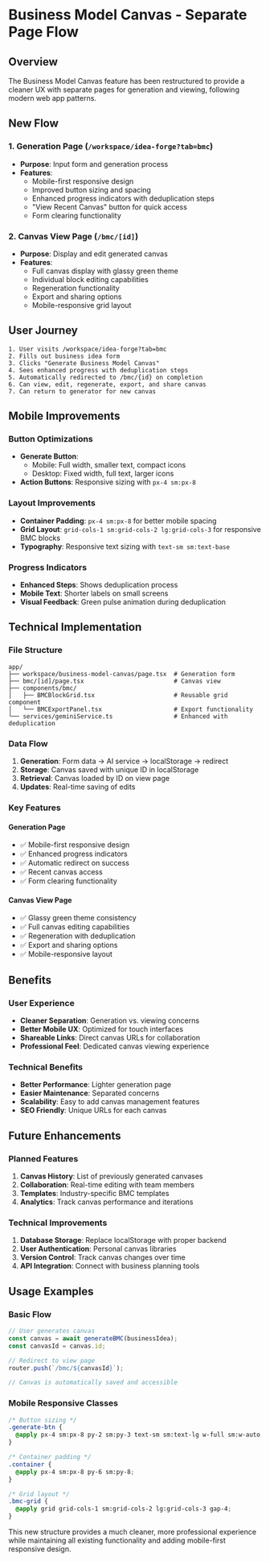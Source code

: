 # Business Model Canvas - Separate Page Flow

## Overview

The Business Model Canvas feature has been restructured to provide a cleaner UX with separate pages for generation and viewing, following modern web app patterns.

## New Flow

### 1. Generation Page (`/workspace/idea-forge?tab=bmc`)
- **Purpose**: Input form and generation process
- **Features**:
  - Mobile-first responsive design
  - Improved button sizing and spacing
  - Enhanced progress indicators with deduplication steps
  - "View Recent Canvas" button for quick access
  - Form clearing functionality

### 2. Canvas View Page (`/bmc/[id]`)
- **Purpose**: Display and edit generated canvas
- **Features**:
  - Full canvas display with glassy green theme
  - Individual block editing capabilities
  - Regeneration functionality
  - Export and sharing options
  - Mobile-responsive grid layout

## User Journey

```
1. User visits /workspace/idea-forge?tab=bmc
2. Fills out business idea form
3. Clicks "Generate Business Model Canvas"
4. Sees enhanced progress with deduplication steps
5. Automatically redirected to /bmc/{id} on completion
6. Can view, edit, regenerate, export, and share canvas
7. Can return to generator for new canvas
```

## Mobile Improvements

### Button Optimizations
- **Generate Button**: 
  - Mobile: Full width, smaller text, compact icons
  - Desktop: Fixed width, full text, larger icons
- **Action Buttons**: Responsive sizing with `px-4 sm:px-8`

### Layout Improvements
- **Container Padding**: `px-4 sm:px-8` for better mobile spacing
- **Grid Layout**: `grid-cols-1 sm:grid-cols-2 lg:grid-cols-3` for responsive BMC blocks
- **Typography**: Responsive text sizing with `text-sm sm:text-base`

### Progress Indicators
- **Enhanced Steps**: Shows deduplication process
- **Mobile Text**: Shorter labels on small screens
- **Visual Feedback**: Green pulse animation during deduplication

## Technical Implementation

### File Structure
```
app/
├── workspace/business-model-canvas/page.tsx  # Generation form
├── bmc/[id]/page.tsx                         # Canvas view
├── components/bmc/
│   ├── BMCBlockGrid.tsx                      # Reusable grid component
│   └── BMCExportPanel.tsx                    # Export functionality
└── services/geminiService.ts                 # Enhanced with deduplication
```

### Data Flow
1. **Generation**: Form data → AI service → localStorage → redirect
2. **Storage**: Canvas saved with unique ID in localStorage
3. **Retrieval**: Canvas loaded by ID on view page
4. **Updates**: Real-time saving of edits

### Key Features

#### Generation Page
- ✅ Mobile-first responsive design
- ✅ Enhanced progress indicators
- ✅ Automatic redirect on success
- ✅ Recent canvas access
- ✅ Form clearing functionality

#### Canvas View Page
- ✅ Glassy green theme consistency
- ✅ Full canvas editing capabilities
- ✅ Regeneration with deduplication
- ✅ Export and sharing options
- ✅ Mobile-responsive layout

## Benefits

### User Experience
- **Cleaner Separation**: Generation vs. viewing concerns
- **Better Mobile UX**: Optimized for touch interfaces
- **Shareable Links**: Direct canvas URLs for collaboration
- **Professional Feel**: Dedicated canvas viewing experience

### Technical Benefits
- **Better Performance**: Lighter generation page
- **Easier Maintenance**: Separated concerns
- **Scalability**: Easy to add canvas management features
- **SEO Friendly**: Unique URLs for each canvas

## Future Enhancements

### Planned Features
1. **Canvas History**: List of previously generated canvases
2. **Collaboration**: Real-time editing with team members
3. **Templates**: Industry-specific BMC templates
4. **Analytics**: Track canvas performance and iterations

### Technical Improvements
1. **Database Storage**: Replace localStorage with proper backend
2. **User Authentication**: Personal canvas libraries
3. **Version Control**: Track canvas changes over time
4. **API Integration**: Connect with business planning tools

## Usage Examples

### Basic Flow
```typescript
// User generates canvas
const canvas = await generateBMC(businessIdea);
const canvasId = canvas.id;

// Redirect to view page
router.push(`/bmc/${canvasId}`);

// Canvas is automatically saved and accessible
```

### Mobile Responsive Classes
```css
/* Button sizing */
.generate-btn {
  @apply px-4 sm:px-8 py-2 sm:py-3 text-sm sm:text-lg w-full sm:w-auto;
}

/* Container padding */
.container {
  @apply px-4 sm:px-8 py-6 sm:py-8;
}

/* Grid layout */
.bmc-grid {
  @apply grid grid-cols-1 sm:grid-cols-2 lg:grid-cols-3 gap-4;
}
```

This new structure provides a much cleaner, more professional experience while maintaining all existing functionality and adding mobile-first responsive design.
